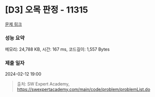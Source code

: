 # [D3] 오목 판정 - 11315 

[문제 링크](https://swexpertacademy.com/main/code/problem/problemDetail.do?contestProbId=AXaSUPYqPYMDFASQ) 

### 성능 요약

메모리: 24,788 KB, 시간: 167 ms, 코드길이: 1,557 Bytes

### 제출 일자

2024-02-12 19:00



> 출처: SW Expert Academy, https://swexpertacademy.com/main/code/problem/problemList.do